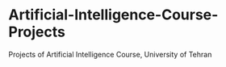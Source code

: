 # Artificial-Intelligence-Course-Projects
Projects of Artificial Intelligence Course, University of Tehran
